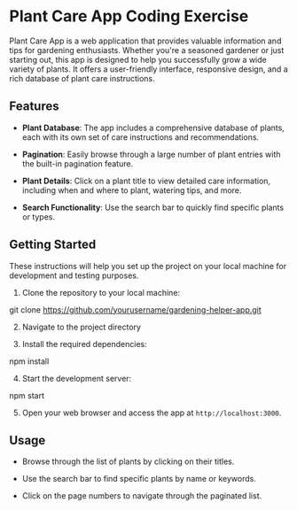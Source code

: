 # Plant Care App Coding Exercise

Plant Care App is a web application that provides valuable information and tips for gardening enthusiasts. Whether you're a seasoned gardener or just starting out, this app is designed to help you successfully grow a wide variety of plants. It offers a user-friendly interface, responsive design, and a rich database of plant care instructions.

## Features

- **Plant Database**: The app includes a comprehensive database of plants, each with its own set of care instructions and recommendations.

- **Pagination**: Easily browse through a large number of plant entries with the built-in pagination feature.

- **Plant Details**: Click on a plant title to view detailed care information, including when and where to plant, watering tips, and more.

- **Search Functionality**: Use the search bar to quickly find specific plants or types.

## Getting Started

These instructions will help you set up the project on your local machine for development and testing purposes.

1. Clone the repository to your local machine:

git clone https://github.com/yourusername/gardening-helper-app.git

2. Navigate to the project directory

3. Install the required dependencies:

npm install

4. Start the development server:

npm start

5. Open your web browser and access the app at `http://localhost:3000`.

## Usage

- Browse through the list of plants by clicking on their titles.

- Use the search bar to find specific plants by name or keywords.

- Click on the page numbers to navigate through the paginated list.
